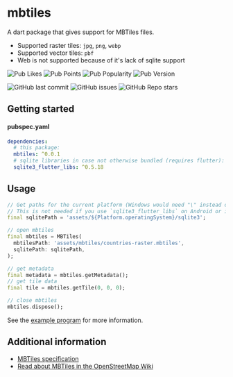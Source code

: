# mbtiles

A dart package that gives support for MBTiles files. 

- Supported raster tiles: `jpg`, `png`, `webp` 
- Supported vector tiles: `pbf`
- Web is not supported because of it's lack of sqlite support

![Pub Likes](https://img.shields.io/pub/likes/mbtiles)
![Pub Points](https://img.shields.io/pub/points/mbtiles)
![Pub Popularity](https://img.shields.io/pub/popularity/mbtiles)
![Pub Version](https://img.shields.io/pub/v/mbtiles)

![GitHub last commit](https://img.shields.io/github/last-commit/josxha/dart_mbtiles)
![GitHub issues](https://img.shields.io/github/issues/josxha/dart_mbtiles)
![GitHub Repo stars](https://img.shields.io/github/stars/josxha/dart_mbtiles?style=social)

## Getting started

#### pubspec.yaml
```yaml
dependencies:
  # this package:
  mbtiles: ^0.0.1
  # sqlite libraries in case not otherwise bundled (requires flutter):
  sqlite3_flutter_libs: ^0.5.18
```

## Usage

```dart
// Get paths for the current platform (Windows would need "\" instead of "/"). 
// This is not needed if you use `sqlite3_flutter_libs` on Android or iOS.
final sqlitePath = 'assets/${Platform.operatingSystem}/sqlite3';

// open mbtiles
final mbtiles = MBTiles(
  mbtilesPath: 'assets/mbtiles/countries-raster.mbtiles',
  sqlitePath: sqlitePath,
);

// get metadata
final metadata = mbtiles.getMetadata();
// get tile data
final tile = mbtiles.getTile(0, 0, 0);

// close mbtiles
mbtiles.dispose();
```

See the [example program](https://pub.dev/packages/mbtiles/example) for more information.

## Additional information

- [MBTiles specification](https://github.com/mapbox/mbtiles-spec)
- [Read about MBTiles in the OpenStreetMap Wiki](https://wiki.openstreetmap.org/wiki/MBTiles)